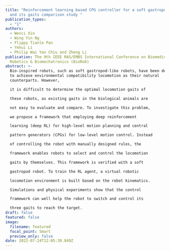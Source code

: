 ```yaml
---
title: "Reinforcement learning based CPG controller for a soft gastropod robot
  and its gaits comparison study "
publication_types:
  - "1"
authors:
  - Wenci Xin
  - Wing Yin Ng
  - Flippy Tianle Pan
  - Yehui Li
  - Philip Wai Yan Chiu and Zheng Li
publication: The 9th IEEE RAS/EMBS International Conference on Biomedical
  Robotics & Biomechatronics (BioRob)
abstract: >-
  Bio-inspired robots, such as soft gastropod-like robots, have been developed
  to achieve environmental compatibility locomotion as their natural
  counterparts. However,

  it is difficult to determine the optimal locomotion gaits of

  these robots, as existing gaits in the biological animals are

  not easy to evaluate and compare. To investigate this problem,

  we propose a framework that employing deep reinforcement

  learning (deep RL) for high-level motion planning and central

  pattern generators (CPGs) for low-level motion control. Instead

  of controlling the robot with manually designed rules, the

  framework enables robots to select and control the locomotion

  gaits by themselves. This framework is verified with a soft

  gastropod robot. To train the RL agent, a virtual robotic

  locomotion environment is built based on the robot kinematics.

  Simulations and physical experiments show that the control

  framework can well help the robot to switch and control its

  three gaits to reach the target.
draft: false
featured: false
image:
  filename: featured
  focal_point: Smart
  preview_only: false
date: 2022-07-24T12:05:30.849Z
---
```


